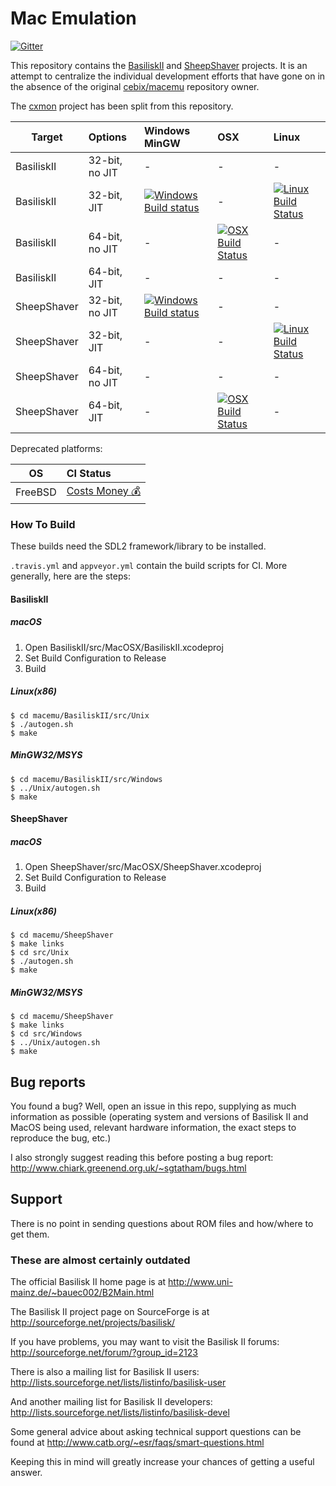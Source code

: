# Mac Emulation

[![Gitter](https://badges.gitter.im/emaculation/macemu.svg)](https://gitter.im/emaculation/macemu?utm_source=badge&utm_medium=badge&utm_campaign=pr-badge)

This repository contains the [BasiliskII](BasiliskII/) and [SheepShaver](SheepShaver/) projects.  It is an attempt to centralize the individual development efforts that have gone on in the absence of the original [cebix/macemu](https://github.com/cebix/macemu) repository owner.

The [cxmon](https://github.com/emaculation/cxmon) project has been split from this repository.

Target      | Options      | Windows MinGW | OSX  | Linux
------------|:-------------|:--------------|:-----|:------
BasiliskII  |32-bit, no JIT| - | - | -
BasiliskII  |32-bit, JIT   |[![Windows Build status](https://ci.appveyor.com/api/projects/status/k47o17u31v1xh175/branch/master?svg=true)](https://ci.appveyor.com/project/ianfixes/macemu) | - | [![Linux Build Status](http://badges.herokuapp.com/travis/emaculation/macemu?env=BADGE=linux-basiliskii&label=build&branch=master)](https://travis-ci.org/emaculation/macemu)
BasiliskII  |64-bit, no JIT| - | [![OSX Build Status](http://badges.herokuapp.com/travis/emaculation/macemu?env=BADGE=osx-basiliskii&label=build&branch=master)](https://travis-ci.org/emaculation/macemu) | -
BasiliskII  |64-bit, JIT   | - | - | -
SheepShaver |32-bit, no JIT|[![Windows Build status](https://ci.appveyor.com/api/projects/status/k47o17u31v1xh175/branch/master?svg=true)](https://ci.appveyor.com/project/ianfixes/macemu) | - | -
SheepShaver |32-bit, JIT   | - | - | [![Linux Build Status](http://badges.herokuapp.com/travis/emaculation/macemu?env=BADGE=linux-sheepshaver&label=build&branch=master)](https://travis-ci.org/emaculation/macemu)
SheepShaver |64-bit, no JIT| - | - | -
SheepShaver |64-bit, JIT   | - | [![OSX Build Status](http://badges.herokuapp.com/travis/emaculation/macemu?env=BADGE=osx-sheepshaver&label=build&branch=master)](https://travis-ci.org/emaculation/macemu) | -


Deprecated platforms:

OS       | CI Status
---------|:---------
FreeBSD  | [Costs Money 💰](https://cirrus-ci.org/pricing/)


### How To Build

These builds need the SDL2 framework/library to be installed.

`.travis.yml` and `appveyor.yml` contain the build scripts for CI.  More generally, here are the steps:

#### BasiliskII
##### macOS
1. Open BasiliskII/src/MacOSX/BasiliskII.xcodeproj
1. Set Build Configuration to Release
1. Build

##### Linux(x86)
```
$ cd macemu/BasiliskII/src/Unix
$ ./autogen.sh
$ make
```
##### MinGW32/MSYS
```
$ cd macemu/BasiliskII/src/Windows
$ ../Unix/autogen.sh
$ make
```
#### SheepShaver
##### macOS
1. Open SheepShaver/src/MacOSX/SheepShaver.xcodeproj
1. Set Build Configuration to Release
1. Build

##### Linux(x86)
```
$ cd macemu/SheepShaver
$ make links
$ cd src/Unix
$ ./autogen.sh
$ make
```
##### MinGW32/MSYS
```
$ cd macemu/SheepShaver
$ make links
$ cd src/Windows
$ ../Unix/autogen.sh
$ make
```


## Bug reports

You found a bug? Well, open an issue in this repo, supplying as much information as possible (operating system and versions of Basilisk II and MacOS being used, relevant hardware information, the exact steps to reproduce the bug, etc.)

I also strongly suggest reading this before posting a bug report:
http://www.chiark.greenend.org.uk/~sgtatham/bugs.html


## Support

There is no point in sending questions about ROM files and how/where to get them.


### These are almost certainly outdated

The official Basilisk II home page is at
http://www.uni-mainz.de/~bauec002/B2Main.html

The Basilisk II project page on SourceForge is at
http://sourceforge.net/projects/basilisk/

If you have problems, you may want to visit the Basilisk II forums:
http://sourceforge.net/forum/?group_id=2123

There is also a mailing list for Basilisk II users:
http://lists.sourceforge.net/lists/listinfo/basilisk-user

And another mailing list for Basilisk II developers:
http://lists.sourceforge.net/lists/listinfo/basilisk-devel

Some general advice about asking technical support questions can be found at
http://www.catb.org/~esr/faqs/smart-questions.html

Keeping this in mind will greatly increase your chances of getting a useful answer.
